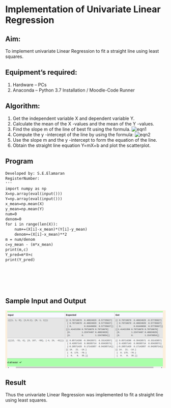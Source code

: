 # Implementation of Univariate Linear Regression
## Aim:
To implement univariate Linear Regression to fit a straight line using least squares.
## Equipment’s required:
1.	Hardware – PCs
2.	Anaconda – Python 3.7 Installation / Moodle-Code Runner
## Algorithm:
1.	Get the independent variable X and dependent variable Y.
2.	Calculate the mean of the X -values and the mean of the Y -values.
3.	Find the slope m of the line of best fit using the formula.
 ![eqn1](./eq1.jpg)
4.	Compute the y -intercept of the line by using the formula:
![eqn2](./eq2.jpg)  
5.	Use the slope m and the y -intercept to form the equation of the line.
6.	Obtain the straight line equation Y=mX+b and plot the scatterplot.
## Program
```Program for Univariate linear regression using the least squares method.
Developed by: S.E.Elamaran
RegisterNumber: 
'''
import numpy as np
X=np.array(eval(input()))
Y=np.array(eval(input()))
x_mean=np.mean(X)
y_mean=np.mean(Y)
num=0
denom=0
for i in range(len(X)):
    num+=(X[i]-x_mean)*(Y[i]-y_mean)
    denom+=(X[i]-x_mean)**2
m = num/denom
c=y_mean - (m*x_mean)
print(m,c)
Y_pred=m*X+c
print(Y_pred)






```
## Sample Input and Output
![inp](16d.png)
## Result
Thus the univariate Linear Regression was implemented to fit a straight line using least squares.
